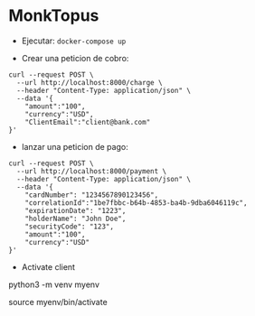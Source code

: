 # MonkTopus

- Ejecutar:
`docker-compose up`

- Crear una peticion de cobro:

```
curl --request POST \
  --url http://localhost:8000/charge \
  --header "Content-Type: application/json" \
  --data '{
    "amount":"100",
    "currency":"USD",
    "ClientEmail":"client@bank.com"
}'
```

- lanzar una peticion de pago:

```
curl --request POST \
  --url http://localhost:8000/payment \
  --header "Content-Type: application/json" \
  --data '{
    "cardNumber": "1234567890123456",
    "correlationId":"1be7fbbc-b64b-4853-ba4b-9dba6046119c",
    "expirationDate": "1223",
    "holderName": "John Doe",
    "securityCode": "123",
    "amount":"100",
    "currency":"USD"
}'
```

- Activate client 

python3 -m venv myenv

source myenv/bin/activate